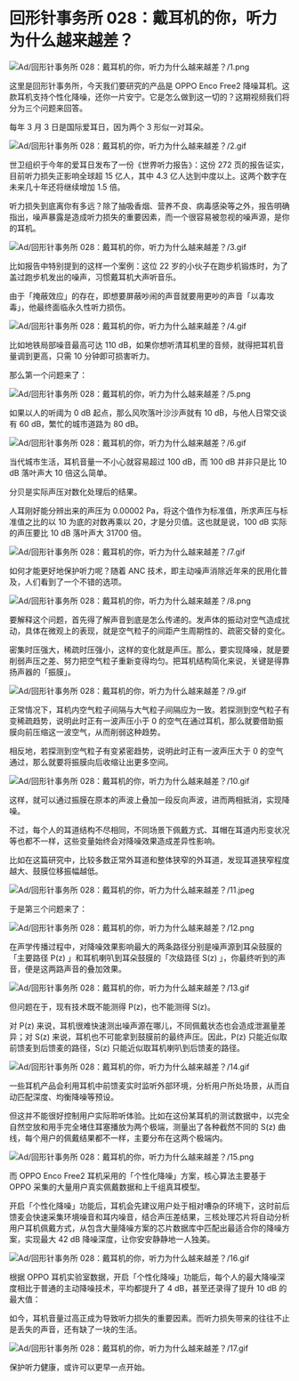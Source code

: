 # 回形针事务所 028：戴耳机的你，听力为什么越来越差？

![Ad/回形针事务所 028：戴耳机的你，听力为什么越来越差？/1.png](https://cdn.jsdelivr.net/gh/ipaperclip-icu/static/image/文字稿/Ad/回形针事务所%20028：戴耳机的你，听力为什么越来越差？/1.png)

这里是回形针事务所，今天我们要研究的产品是 OPPO Enco Free2 降噪耳机。这款耳机支持个性化降噪，还你一片安宁。它是怎么做到这一切的？这期视频我们将分为三个问题来回答。

每年 3 月 3 日是国际爱耳日，因为两个 3 形似一对耳朵。

![Ad/回形针事务所 028：戴耳机的你，听力为什么越来越差？/2.gif](https://cdn.jsdelivr.net/gh/ipaperclip-icu/static/image/文字稿/Ad/回形针事务所%20028：戴耳机的你，听力为什么越来越差？/2.gif)

世卫组织于今年的爱耳日发布了一份《世界听力报告》：这份 272 页的报告证实，目前听力损失正影响全球超 15 亿人，其中 4.3 亿人达到中度以上。这两个数字在未来几十年还将继续增加 1.5 倍。

听力损失到底离你有多远？除了抽吸香烟、营养不良、病毒感染等之外，报告明确指出，噪声暴露是造成听力损失的重要因素，而一个很容易被忽视的噪声源，是你的耳机。

![Ad/回形针事务所 028：戴耳机的你，听力为什么越来越差？/3.gif](https://cdn.jsdelivr.net/gh/ipaperclip-icu/static/image/文字稿/Ad/回形针事务所%20028：戴耳机的你，听力为什么越来越差？/3.gif)

比如报告中特别提到的这样一个案例：这位 22 岁的小伙子在跑步机锻炼时，为了盖过跑步机发出的噪声，习惯戴耳机大声听音乐。

由于「掩蔽效应」的存在，即想要屏蔽吵闹的声音就要用更吵的声音「以毒攻毒」，他最终面临永久性听力损伤。

![Ad/回形针事务所 028：戴耳机的你，听力为什么越来越差？/4.gif](https://cdn.jsdelivr.net/gh/ipaperclip-icu/static/image/文字稿/Ad/回形针事务所%20028：戴耳机的你，听力为什么越来越差？/4.gif)

比如地铁局部噪音最高可达 110 dB，如果你想听清耳机里的音频，就得把耳机音量调到更高，只需 10 分钟即可损害听力。

那么第一个问题来了：

![Ad/回形针事务所 028：戴耳机的你，听力为什么越来越差？/5.png](https://cdn.jsdelivr.net/gh/ipaperclip-icu/static/image/文字稿/Ad/回形针事务所%20028：戴耳机的你，听力为什么越来越差？/5.png)

如果以人的听阈为 0 dB 起点，那么风吹落叶沙沙声就有 10 dB，与他人日常交谈有 60 dB，繁忙的城市道路为 80 dB。

![Ad/回形针事务所 028：戴耳机的你，听力为什么越来越差？/6.gif](https://cdn.jsdelivr.net/gh/ipaperclip-icu/static/image/文字稿/Ad/回形针事务所%20028：戴耳机的你，听力为什么越来越差？/6.gif)

当代城市生活，耳机音量一不小心就容易超过 100 dB，而 100 dB 并非只是比 10 dB 落叶声大 10 倍这么简单。

分贝是实际声压对数化处理后的结果。

人耳刚好能分辨出来的声压为 0.00002 Pa，将这个值作为标准值，所求声压与标准值之比的以 10 为底的对数再乘以 20，才是分贝值。这也就是说，100 dB 实际的声压要比 10 dB 落叶声大 31700 倍。

![Ad/回形针事务所 028：戴耳机的你，听力为什么越来越差？/7.gif](https://cdn.jsdelivr.net/gh/ipaperclip-icu/static/image/文字稿/Ad/回形针事务所%20028：戴耳机的你，听力为什么越来越差？/7.gif)

如何才能更好地保护听力呢？随着 ANC 技术，即主动噪声消除近年来的民用化普及，人们看到了一个不错的选项。

![Ad/回形针事务所 028：戴耳机的你，听力为什么越来越差？/8.png](https://cdn.jsdelivr.net/gh/ipaperclip-icu/static/image/文字稿/Ad/回形针事务所%20028：戴耳机的你，听力为什么越来越差？/8.png)

要解释这个问题，首先得了解声音到底是怎么传递的。发声体的振动对空气造成扰动，具体在微观上的表现，就是空气粒子的间距产生周期性的、疏密交替的变化。

密集时压强大，稀疏时压强小，这样的变化就是声压。那么，要实现降噪，就是要削弱声压之差、努力把空气粒子重新变得均匀。把耳机结构简化来说，关键是得靠扬声器的「振膜」。

![Ad/回形针事务所 028：戴耳机的你，听力为什么越来越差？/9.gif](https://cdn.jsdelivr.net/gh/ipaperclip-icu/static/image/文字稿/Ad/回形针事务所%20028：戴耳机的你，听力为什么越来越差？/9.gif)

正常情况下，耳机内空气粒子间隔与大气粒子间隔应为一致。若探测到空气粒子有变稀疏趋势，说明此时正有一波声压小于 0 的空气在通过耳机，那么就要借助振膜向前压缩这一波空气，从而削弱这种趋势。

相反地，若探测到空气粒子有变紧密趋势，说明此时正有一波声压大于 0 的空气通过，那么就要将振膜向后收缩让出更多空间。

![Ad/回形针事务所 028：戴耳机的你，听力为什么越来越差？/10.gif](https://cdn.jsdelivr.net/gh/ipaperclip-icu/static/image/文字稿/Ad/回形针事务所%20028：戴耳机的你，听力为什么越来越差？/10.gif)

这样，就可以通过振膜在原本的声波上叠加一段反向声波，进而两相抵消，实现降噪。

不过，每个人的耳道结构不尽相同，不同场景下佩戴方式、耳帽在耳道内形变状况等也都不一样，这些变量始终会对降噪效果造成差异性影响。

比如在这篇研究中，比较多数正常外耳道和整体狭窄的外耳道，发现耳道狭窄程度越大、鼓膜位移振幅越低。

![Ad/回形针事务所 028：戴耳机的你，听力为什么越来越差？/11.jpeg](https://cdn.jsdelivr.net/gh/ipaperclip-icu/static/image/文字稿/Ad/回形针事务所%20028：戴耳机的你，听力为什么越来越差？/11.jpeg)

于是第三个问题来了：

![Ad/回形针事务所 028：戴耳机的你，听力为什么越来越差？/12.png](https://cdn.jsdelivr.net/gh/ipaperclip-icu/static/image/文字稿/Ad/回形针事务所%20028：戴耳机的你，听力为什么越来越差？/12.png)

在声学传播过程中，对降噪效果影响最大的两条路径分别是噪声源到耳朵鼓膜的「主要路径 P(z) 」和耳机喇叭到耳朵鼓膜的「次级路径 S(z) 」，你最终听到的声音，便是这两路声音的叠加效果。

![Ad/回形针事务所 028：戴耳机的你，听力为什么越来越差？/13.gif](https://cdn.jsdelivr.net/gh/ipaperclip-icu/static/image/文字稿/Ad/回形针事务所%20028：戴耳机的你，听力为什么越来越差？/13.gif)

但问题在于，现有技术既不能测得 P(z)，也不能测得 S(z)。

对 P(z) 来说，耳机很难快速测出噪声源在哪儿，不同佩戴状态也会造成泄漏量差异；对 S(z) 来说，耳机也不可能拿到鼓膜前的最终声压。因此，P(z) 只能近似取前馈麦到后馈麦的路径，S(z) 只能近似取耳机喇叭到后馈麦的路径。

![Ad/回形针事务所 028：戴耳机的你，听力为什么越来越差？/14.gif](https://cdn.jsdelivr.net/gh/ipaperclip-icu/static/image/文字稿/Ad/回形针事务所%20028：戴耳机的你，听力为什么越来越差？/14.gif)

一些耳机产品会利用耳机中前馈麦实时监听外部环境，分析用户所处场景，从而自动匹配深度、均衡降噪等预设。

但这并不能很好控制用户实际聆听体验。比如在这份某耳机的测试数据中，以完全自然空放和用手完全堵住耳塞播放为两个极端，测量出了各种截然不同的 S(z) 曲线，每个用户的佩戴结果都不一样，主要分布在这两个极端内。

![Ad/回形针事务所 028：戴耳机的你，听力为什么越来越差？/15.png](https://cdn.jsdelivr.net/gh/ipaperclip-icu/static/image/文字稿/Ad/回形针事务所%20028：戴耳机的你，听力为什么越来越差？/15.png)

而 OPPO Enco Free2 耳机采用的「个性化降噪」方案，核心算法主要基于 OPPO 采集的大量用户真实佩戴数据和上千组真耳模型。

开启「个性化降噪」功能后，耳机会先建议用户处于相对嘈杂的环境下，这时前后馈麦会快速采集环境噪音和耳内噪音，结合声压差结果，三核处理芯片将自动分析用户耳机佩戴方式，从包含大量降噪方案的芯片数据库中匹配出最适合你的降噪方案，实现最大 42 dB 降噪深度，让你安安静静地一人独美。

![Ad/回形针事务所 028：戴耳机的你，听力为什么越来越差？/16.gif](https://cdn.jsdelivr.net/gh/ipaperclip-icu/static/image/文字稿/Ad/回形针事务所%20028：戴耳机的你，听力为什么越来越差？/16.gif)

根据 OPPO 耳机实验室数据，开启「个性化降噪」功能后，每个人的最大降噪深度相比于普通的主动降噪技术，平均都提升了 4 dB，甚至还录得了提升 10 dB 的最大值：

如今，耳机音量过高正成为导致听力损失的重要因素。而听力损失带来的往往不止是丢失的声音，还有缺了一块的生活。

![Ad/回形针事务所 028：戴耳机的你，听力为什么越来越差？/17.gif](https://cdn.jsdelivr.net/gh/ipaperclip-icu/static/image/文字稿/Ad/回形针事务所%20028：戴耳机的你，听力为什么越来越差？/17.gif)

保护听力健康，或许可以更早一点开始。
